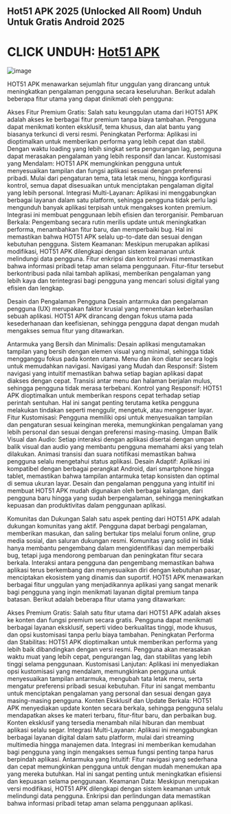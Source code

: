 ## Hot51 APK 2025 (Unlocked All Room) Unduh Untuk Gratis Android 2025

# CLICK UNDUH: [Hot51 APK](https://bom.so/s305to)

![image](https://github.com/user-attachments/assets/e831a8ed-7220-4b57-b2c9-dd303f88fd91)


HOT51 APK menawarkan sejumlah fitur unggulan yang dirancang untuk meningkatkan pengalaman pengguna secara keseluruhan. Berikut adalah beberapa fitur utama yang dapat dinikmati oleh pengguna:

Akses Fitur Premium Gratis: Salah satu keunggulan utama dari HOT51 APK adalah akses ke berbagai fitur premium tanpa biaya tambahan. Pengguna dapat menikmati konten eksklusif, tema khusus, dan alat bantu yang biasanya terkunci di versi resmi.
Peningkatan Performa: Aplikasi ini dioptimalkan untuk memberikan performa yang lebih cepat dan stabil. Dengan waktu loading yang lebih singkat serta pengurangan lag, pengguna dapat merasakan pengalaman yang lebih responsif dan lancar.
Kustomisasi yang Mendalam: HOT51 APK memungkinkan pengguna untuk menyesuaikan tampilan dan fungsi aplikasi sesuai dengan preferensi pribadi. Mulai dari pengaturan tema, tata letak menu, hingga konfigurasi kontrol, semua dapat disesuaikan untuk menciptakan pengalaman digital yang lebih personal.
Integrasi Multi-Layanan: Aplikasi ini menggabungkan berbagai layanan dalam satu platform, sehingga pengguna tidak perlu lagi mengunduh banyak aplikasi terpisah untuk mengakses konten premium. Integrasi ini membuat penggunaan lebih efisien dan terorganisir.
Pembaruan Berkala: Pengembang secara rutin merilis update untuk meningkatkan performa, menambahkan fitur baru, dan memperbaiki bug. Hal ini memastikan bahwa HOT51 APK selalu up-to-date dan sesuai dengan kebutuhan pengguna.
Sistem Keamanan: Meskipun merupakan aplikasi modifikasi, HOT51 APK dilengkapi dengan sistem keamanan untuk melindungi data pengguna. Fitur enkripsi dan kontrol privasi memastikan bahwa informasi pribadi tetap aman selama penggunaan.
Fitur-fitur tersebut berkontribusi pada nilai tambah aplikasi, memberikan pengalaman yang lebih kaya dan terintegrasi bagi pengguna yang mencari solusi digital yang efisien dan lengkap.

Desain dan Pengalaman Pengguna
Desain antarmuka dan pengalaman pengguna (UX) merupakan faktor krusial yang menentukan keberhasilan sebuah aplikasi. HOT51 APK dirancang dengan fokus utama pada kesederhanaan dan keefisienan, sehingga pengguna dapat dengan mudah mengakses semua fitur yang ditawarkan.

Antarmuka yang Bersih dan Minimalis: Desain aplikasi mengutamakan tampilan yang bersih dengan elemen visual yang minimal, sehingga tidak mengganggu fokus pada konten utama. Menu dan ikon diatur secara logis untuk memudahkan navigasi.
Navigasi yang Mudah dan Responsif: Sistem navigasi yang intuitif memastikan bahwa setiap bagian aplikasi dapat diakses dengan cepat. Transisi antar menu dan halaman berjalan mulus, sehingga pengguna tidak merasa terbebani.
Kontrol yang Responsif: HOT51 APK dioptimalkan untuk memberikan respons cepat terhadap setiap perintah sentuhan. Hal ini sangat penting terutama ketika pengguna melakukan tindakan seperti menggulir, mengetuk, atau menggeser layar.
Fitur Kustomisasi: Pengguna memiliki opsi untuk menyesuaikan tampilan dan pengaturan sesuai keinginan mereka, memungkinkan pengalaman yang lebih personal dan sesuai dengan preferensi masing-masing.
Umpan Balik Visual dan Audio: Setiap interaksi dengan aplikasi disertai dengan umpan balik visual dan audio yang membantu pengguna memahami aksi yang telah dilakukan. Animasi transisi dan suara notifikasi memastikan bahwa pengguna selalu mengetahui status aplikasi.
Desain Adaptif: Aplikasi ini kompatibel dengan berbagai perangkat Android, dari smartphone hingga tablet, memastikan bahwa tampilan antarmuka tetap konsisten dan optimal di semua ukuran layar.
Desain dan pengalaman pengguna yang intuitif ini membuat HOT51 APK mudah digunakan oleh berbagai kalangan, dari pengguna baru hingga yang sudah berpengalaman, sehingga meningkatkan kepuasan dan produktivitas dalam penggunaan aplikasi.

Komunitas dan Dukungan
Salah satu aspek penting dari HOT51 APK adalah dukungan komunitas yang aktif. Pengguna dapat berbagi pengalaman, memberikan masukan, dan saling bertukar tips melalui forum online, grup media sosial, dan saluran dukungan resmi. Komunitas yang solid ini tidak hanya membantu pengembang dalam mengidentifikasi dan memperbaiki bug, tetapi juga mendorong pembaruan dan peningkatan fitur secara berkala. Interaksi antara pengguna dan pengembang memastikan bahwa aplikasi terus berkembang dan menyesuaikan diri dengan kebutuhan pasar, menciptakan ekosistem yang dinamis dan suportif.
HOT51 APK menawarkan berbagai fitur unggulan yang menjadikannya aplikasi yang sangat menarik bagi pengguna yang ingin menikmati layanan digital premium tanpa batasan. Berikut adalah beberapa fitur utama yang ditawarkan:

Akses Premium Gratis: Salah satu fitur utama dari HOT51 APK adalah akses ke konten dan fungsi premium secara gratis. Pengguna dapat menikmati berbagai layanan eksklusif, seperti video berkualitas tinggi, mode khusus, dan opsi kustomisasi tanpa perlu biaya tambahan.
Peningkatan Performa dan Stabilitas: HOT51 APK dioptimalkan untuk memberikan performa yang lebih baik dibandingkan dengan versi resmi. Pengguna akan merasakan waktu muat yang lebih cepat, pengurangan lag, dan stabilitas yang lebih tinggi selama penggunaan.
Kustomisasi Lanjutan: Aplikasi ini menyediakan opsi kustomisasi yang mendalam, memungkinkan pengguna untuk menyesuaikan tampilan antarmuka, mengubah tata letak menu, serta mengatur preferensi pribadi sesuai kebutuhan. Fitur ini sangat membantu untuk menciptakan pengalaman yang personal dan sesuai dengan gaya masing-masing pengguna.
Konten Eksklusif dan Update Berkala: HOT51 APK menyediakan update konten secara berkala, sehingga pengguna selalu mendapatkan akses ke materi terbaru, fitur-fitur baru, dan perbaikan bug. Konten eksklusif yang tersedia menambah nilai hiburan dan membuat aplikasi selalu segar.
Integrasi Multi-Layanan: Aplikasi ini menggabungkan berbagai layanan digital dalam satu platform, mulai dari streaming multimedia hingga manajemen data. Integrasi ini memberikan kemudahan bagi pengguna yang ingin mengakses semua fungsi penting tanpa harus berpindah aplikasi.
Antarmuka yang Intuitif: Fitur navigasi yang sederhana dan cepat memungkinkan pengguna untuk dengan mudah menemukan apa yang mereka butuhkan. Hal ini sangat penting untuk meningkatkan efisiensi dan kepuasan selama penggunaan.
Keamanan Data: Meskipun merupakan versi modifikasi, HOT51 APK dilengkapi dengan sistem keamanan untuk melindungi data pengguna. Enkripsi dan perlindungan data memastikan bahwa informasi pribadi tetap aman selama penggunaan aplikasi.

